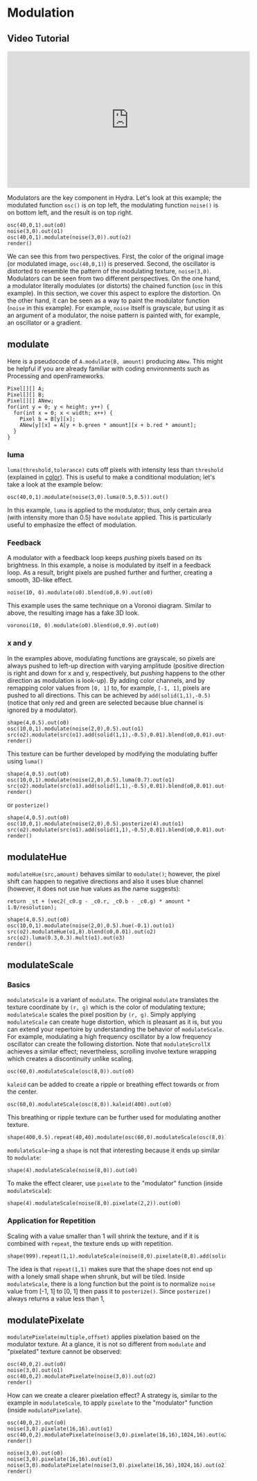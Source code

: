 Modulation
========

Video Tutorial
--------

<iframe width="560" height="315" src="https://www.youtube.com/embed/UoyxjKr7lnU" title="YouTube video player" frameborder="0" allow="accelerometer; autoplay; clipboard-write; encrypted-media; gyroscope; picture-in-picture" allowfullscreen></iframe>

Modulators are the key component in Hydra. Let's look at this example; the modulated function `osc()` is on top left, the modulating function `noise()` is on bottom left, and the result is on top right.

```hydra
osc(40,0,1).out(o0)
noise(3,0).out(o1)
osc(40,0,1).modulate(noise(3,0)).out(o2)
render()
```

We can see this from two perspectives. First, the color of the original image (or modulated image, `osc(40,0,1)`) is preserved. Second, the oscillator is distorted to resemble the pattern of the modulating texture, `noise(3,0)`. Modulators can be seen from two different perspectives. On the one hand, a modulator literally modulates (or distorts) the chained function (`osc` in this example). In this section, we cover this aspect to explore the distortion. On the other hand, it can be seen as a way to paint the modulator function (`noise` in this example). For example, `noise` itself is grayscale, but using it as an argument of a modulator, the noise pattern is painted with, for example, an oscillator or a gradient.

modulate
--------

Here is a pseudocode of `A.modulate(B, amount)` producing `ANew`. This might be helpful if you are already familiar with coding environments such as Processing and openFrameworks.

```clike
Pixel[][] A;
Pixel[][] B;
Pixel[][] ANew;
for(int y = 0; y < height; y++) {
  for(int x = 0; x < width; x++) {
    Pixel b = B[y][x];
    ANew[y][x] = A[y + b.green * amount][x + b.red * amount];
  }  
}
```

### luma

`luma(threshold,tolerance)` cuts off pixels with intensity less than `threshold` (explained in [color](colors#luma)). This is useful to make a conditional modulation; let's take a look at the example below:

```hydra
osc(40,0,1).modulate(noise(3,0).luma(0.5,0.5)).out()
```

In this example, `luma` is applied to the modulator; thus, only certain area (with intensity more than 0.5) have `modulate` applied. This is particularly useful to emphasize the effect of modulation.


### Feedback

A modulator with a feedback loop keeps *pushing* pixels based on its brightness. In this example, a noise is modulated by itself in a feedback loop. As a result, bright pixels are pushed further and further, creating a smooth, 3D-like effect.

```hydra
noise(10, 0).modulate(o0).blend(o0,0.9).out(o0)
```

This example uses the same technique on a Voronoi diagram. Similar to above, the resulting image has a fake 3D look.

```hydra
voronoi(10, 0).modulate(o0).blend(o0,0.9).out(o0)
```

### x and y

In the examples above, modulating functions are grayscale, so pixels are always pushed to left-up direction with varying amplitude (positive direction is right and down for x and y, respectively, but *pushing* happens to the other direction as modulation is look-up). By adding color channels, and by remapping color values from `[0, 1]` to, for example, `[-1, 1]`, pixels are pushed to all directions. This can be achieved by `add(solid(1,1),-0.5)` (notice that only red and green are selected because blue channel is ignored by a modulator).

```hydra
shape(4,0.5).out(o0)
osc(10,0,1).modulate(noise(2,0),0.5).out(o1)
src(o2).modulate(src(o1).add(solid(1,1),-0.5),0.01).blend(o0,0.01).out(o2)
render()
```

This texture can be further developed by modifying the modulating buffer using `luma()`

```hydra
shape(4,0.5).out(o0)
osc(10,0,1).modulate(noise(2,0),0.5).luma(0.7).out(o1)
src(o2).modulate(src(o1).add(solid(1,1),-0.5),0.01).blend(o0,0.01).out(o2)
render()
```

or `posterize()`

```hydra
shape(4,0.5).out(o0)
osc(10,0,1).modulate(noise(2,0),0.5).posterize(4).out(o1)
src(o2).modulate(src(o1).add(solid(1,1),-0.5),0.01).blend(o0,0.01).out(o2)
render()
```

modulateHue
--------

`modulateHue(src,amount)` behaves similar to `modulate()`; however, the pixel shift can happen to negative directions and also it uses blue channel (however, it does not use hue values as the name suggests):

```clike
return _st + (vec2(_c0.g - _c0.r, _c0.b - _c0.g) * amount * 1.0/resolution);
```

```hydra
shape(4,0.5).out(o0)
osc(10,0,1).modulate(noise(2,0),0.5).hue(-0.1).out(o1)
src(o2).modulateHue(o1,8).blend(o0,0.01).out(o2)
src(o2).luma(0.3,0.3).mult(o1).out(o3)
render()
```

modulateScale
--------

### Basics

`modulateScale` is a variant of `modulate`. The original `modulate` translates the texture coordinate by `(r, g)` which is the color of modulating texture; `modulateScale` scales the pixel position by `(r, g)`. Simply applying `modulateScale` can create huge distortion, which is pleasant as it is, but you can extend your repertoire by understanding the behavior of `modulateScale`. For example, modulating a high frequency oscillator by a low frequency oscillator can create the following distortion. Note that `modulateScrollX` achieves a similar effect; nevertheless, scrolling involve texture wrapping which creates a discontinuity unlike scaling.

```hydra
osc(60,0).modulateScale(osc(8,0)).out(o0)
```

`kaleid` can be added to create a ripple or breathing effect towards or from the center.

```hydra
osc(60,0).modulateScale(osc(8,0)).kaleid(400).out(o0)
```

This breathing or ripple texture can be further used for modulating another texture.

```hydra
shape(400,0.5).repeat(40,40).modulate(osc(60,0).modulateScale(osc(8,0)).kaleid(400),0.02).out(o0)
```

`modulateScale`-ing a `shape` is not that interesting because it ends up similar to `modulate`:

```hydra
shape(4).modulateScale(noise(8,0)).out(o0)
```

To make the effect clearer, use `pixelate` to the "modulator" function (inside `modulateScale`):

```hydra
shape(4).modulateScale(noise(8,0).pixelate(2,2)).out(o0)
```

### Application for Repetition

Scaling with a value smaller than 1 will shrink the texture, and if it is combined with `repeat`, the texture ends up with repetition.

```hydra
shape(999).repeat(1,1).modulateScale(noise(8,0).pixelate(8,8).add(solid(1,1)).color(.5,.5).posterize(4,1),-1.3,1).out(o0)
```

The idea is that `repeat(1,1)` makes sure that the shape does not end up with a lonely small shape when shrunk, but will be tiled. Inside `modulateScale`, there is a long function but the point is to normalize `noise` value from [-1, 1] to [0, 1] then pass it to `posterize()`. Since `posterize()` always returns a value less than 1, 

modulatePixelate
--------

`modulatePixelate(multiple,offset)` applies pixelation based on the modulator texture. At a glance, it is not so different from `modulate` and "pixelated" texture cannot be observed:

```hydra
osc(40,0,2).out(o0)
noise(3,0).out(o1)
osc(40,0,2).modulatePixelate(noise(3,0)).out(o2)
render()
```

How can we create a clearer pixelation effect? A strategy is, similar to the example in `modulateScale`, to apply `pixelate` to the "modulator" function (inside `modulatePixelate`).

```hydra
osc(40,0,2).out(o0)
noise(3,0).pixelate(16,16).out(o1)
osc(40,0,2).modulatePixelate(noise(3,0).pixelate(16,16),1024,16).out(o2)
render()
```

```hydra
noise(3,0).out(o0)
noise(3,0).pixelate(16,16).out(o1)
noise(3,0).modulatePixelate(noise(3,0).pixelate(16,16),1024,16).out(o2)
render()
```
